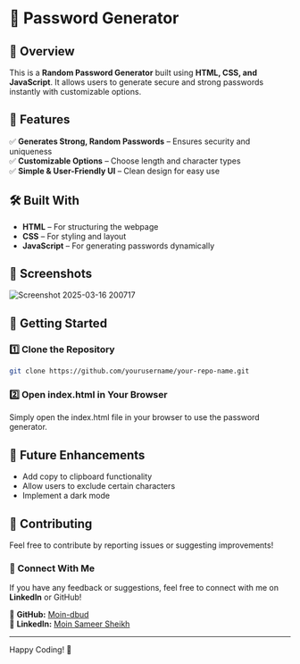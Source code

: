 # 🔐 Password Generator

## 🚀 Overview  
This is a **Random Password Generator** built using **HTML, CSS, and JavaScript**. It allows users to generate secure and strong passwords instantly with customizable options.

## 🔹 Features  
✅ **Generates Strong, Random Passwords** – Ensures security and uniqueness  
✅ **Customizable Options** – Choose length and character types  
✅ **Simple & User-Friendly UI** – Clean design for easy use  

## 🛠️ Built With  
- **HTML** – For structuring the webpage  
- **CSS** – For styling and layout  
- **JavaScript** – For generating passwords dynamically  

## 📸 Screenshots  
![Screenshot 2025-03-16 200717](https://github.com/user-attachments/assets/4b44e66a-ac7c-4401-add2-151d8bc9fbdb)


## 🚀 Getting Started  

### 1️⃣ Clone the Repository  
```bash
git clone https://github.com/yourusername/your-repo-name.git
```

### 2️⃣ Open index.html in Your Browser
Simply open the index.html file in your browser to use the password generator.

## 📌 Future Enhancements
-  Add copy to clipboard functionality
-  Allow users to exclude certain characters
-  Implement a dark mode

## 🎯 Contributing
Feel free to contribute by reporting issues or suggesting improvements!

### 🌟 Connect With Me
If you have any feedback or suggestions, feel free to connect with me on **LinkedIn** or GitHub!

🔗 **GitHub:** [Moin-dbud](https://github.com/moin-dbud)  
🔗 **LinkedIn:** [Moin Sameer Sheikh](https://in.linkedin.com/in/moin-sameer-sheikh-2a7690335)

---

Happy Coding! 🎉
